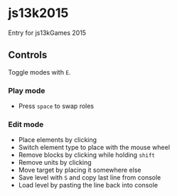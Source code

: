 # js13k2015

Entry for js13kGames 2015

## Controls

Toggle modes with `E`.

### Play mode

* Press `space` to swap roles

### Edit mode

* Place elements by clicking
* Switch element type to place with the mouse wheel
* Remove blocks by clicking while holding `shift`
* Remove units by clicking
* Move target by placing it somewhere else
* Save level with `S` and copy last line from console
* Load level by pasting the line back into console
